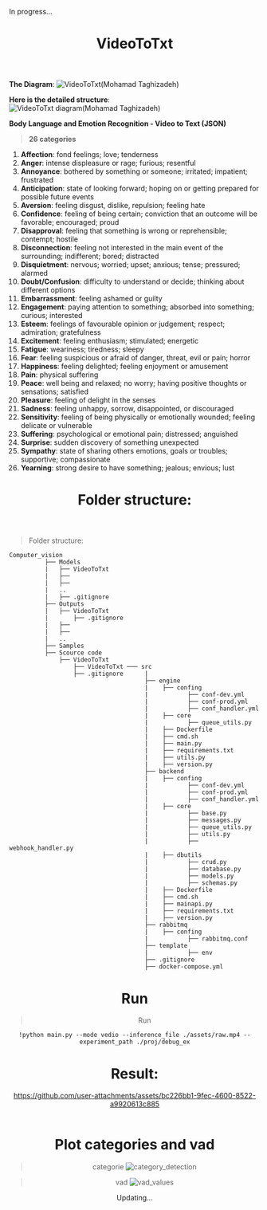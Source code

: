 In progress...

<header>
  
  # VideoToTxt
  
  </header>
  
**The Diagram**:
![VideoToTxt(Mohamad Taghizadeh)](https://github.com/user-attachments/assets/241e9a98-3e15-4745-91dd-6e5c8b34ebe0)

**Here is the detailed structure**:
![VideoToTxt diagram(Mohamad Taghizadeh)](https://github.com/user-attachments/assets/df9aa459-80b4-4bcb-88a2-c8a98b98f364)

**Body Language and Emotion Recognition - Video to Text (JSON)**

>**26 categories**

1. **Affection**: fond feelings; love; tenderness
2. **Anger**: intense displeasure or rage; furious; resentful
3. **Annoyance**: bothered by something or someone; irritated; impatient; frustrated
4. **Anticipation**: state of looking forward; hoping on or getting prepared for possible future events
5. **Aversion**: feeling disgust, dislike, repulsion; feeling hate
6. **Confidence**: feeling of being certain; conviction that an outcome will be favorable; encouraged; proud
7. **Disapproval**: feeling that something is wrong or reprehensible; contempt; hostile
8. **Disconnection**: feeling not interested in the main event of the surrounding; indifferent; bored; distracted
9. **Disquietment**: nervous; worried; upset; anxious; tense; pressured; alarmed
10. **Doubt/Confusion**: difficulty to understand or decide; thinking about different options
11. **Embarrassment**: feeling ashamed or guilty
12. **Engagement**: paying attention to something; absorbed into something; curious; interested
13. **Esteem**: feelings of favourable opinion or judgement; respect; admiration; gratefulness
14. **Excitement**: feeling enthusiasm; stimulated; energetic
15. **Fatigue**: weariness; tiredness; sleepy
16. **Fear**: feeling suspicious or afraid of danger, threat, evil or pain; horror
17. **Happiness**: feeling delighted; feeling enjoyment or amusement
18. **Pain**: physical suffering
19. **Peace**: well being and relaxed; no worry; having positive thoughts or sensations; satisfied
20. **Pleasure**: feeling of delight in the senses
21. **Sadness**: feeling unhappy, sorrow, disappointed, or discouraged
22. **Sensitivity**: feeling of being physically or emotionally wounded; feeling delicate or vulnerable
23. **Suffering**: psychological or emotional pain; distressed; anguished
24. **Surprise**: sudden discovery of something unexpected
25. **Sympathy**: state of sharing others emotions, goals or troubles; supportive; compassionate
26. **Yearning**: strong desire to have something; jealous; envious; lust



<header>
  
  # Folder structure:
  
  </header>



>Folder structure:
```
Computer_vision
          ├── Models
          |   ├── VideoToTxt
          |   ├── 
          |   ├──
          |   ..
          |   ├── .gitignore
          ├── Outputs
          |   ├── VideoToTxt
          |       ├── .gitignore
          |   ├── 
          |   ├──
          |   ..
          ├── Samples
          ├── Scource code
              ├── VideoToTxt
                  ├── VideoToTxt ─── src
                  ├── .gitignore      |
                                      ├── engine
                                      |    ├── confing
                                      |           ├── conf-dev.yml
                                      |           ├── conf-prod.yml
                                      |           ├── conf_handler.yml
                                      |    ├── core
                                      |           ├── queue_utils.py
                                      |    ├── Dockerfile
                                      |    ├── cmd.sh
                                      |    ├── main.py
                                      |    ├── requirements.txt
                                      |    ├── utils.py
                                      |    ├── version.py
                                      ├── backend
                                      |    ├── confing
                                      |           ├── conf-dev.yml
                                      |           ├── conf-prod.yml
                                      |           ├── conf_handler.yml
                                      |    ├── core
                                      |           ├── base.py
                                      |           ├── messages.py
                                      |           ├── queue_utils.py
                                      |           ├── utils.py
                                      |           ├── webhook_handler.py
                                      |    ├── dbutils
                                      |           ├── crud.py
                                      |           ├── database.py
                                      |           ├── models.py
                                      |           ├── schemas.py
                                      |    ├── Dockerfile
                                      |    ├── cmd.sh
                                      |    ├── mainapi.py
                                      |    ├── requirements.txt
                                      |    ├── version.py
                                      ├── rabbitmq
                                      |    ├── confing
                                      |           ├── rabbitmq.conf
                                      ├── template
                                      |           ├── env
                                      ├── .gitignore
                                      ├── docker-compose.yml
```

<header>
  
  # Run
  
<header>

> Run

```
!python main.py --mode vedio --inference_file ./assets/raw.mp4 --experiment_path ./proj/debug_ex
```

<header>
  
  # Result:
  

https://github.com/user-attachments/assets/bc226bb1-9fec-4600-8522-a9920613c885


  
  </header>


# Plot categories and vad

>categorie
![category_detection](https://github.com/user-attachments/assets/95c5f70c-d4ac-48f7-82c1-3f831bb62173)


>vad
![vad_values](https://github.com/user-attachments/assets/aa0f653c-0c90-475e-9569-edae289df024)


Updating...

